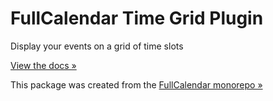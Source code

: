 # FullCalendar Time Grid Plugin

Display your events on a grid of time slots

[View the docs &raquo;](https://fullcalendar.io/docs/timegrid-view)

This package was created from the [FullCalendar monorepo &raquo;](https://github.com/fullcalendar/fullcalendar)
